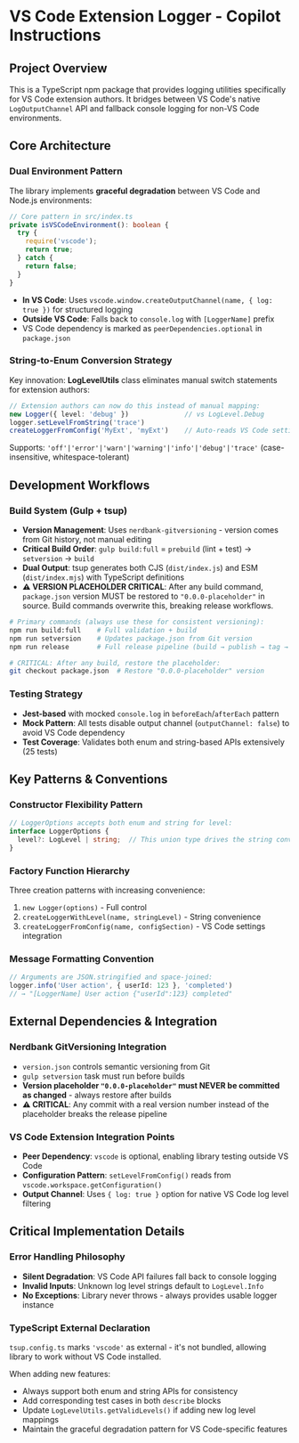 # VS Code Extension Logger - Copilot Instructions

## Project Overview

This is a TypeScript npm package that provides logging utilities specifically for VS Code extension authors. It bridges between VS Code's native `LogOutputChannel` API and fallback console logging for non-VS Code environments.

## Core Architecture

### Dual Environment Pattern

The library implements **graceful degradation** between VS Code and Node.js environments:

```typescript
// Core pattern in src/index.ts
private isVSCodeEnvironment(): boolean {
  try {
    require('vscode');
    return true;
  } catch {
    return false;
  }
}
```

- **In VS Code**: Uses `vscode.window.createOutputChannel(name, { log: true })` for structured logging
- **Outside VS Code**: Falls back to `console.log` with `[LoggerName]` prefix
- VS Code dependency is marked as `peerDependencies.optional` in `package.json`

### String-to-Enum Conversion Strategy

Key innovation: **LogLevelUtils** class eliminates manual switch statements for extension authors:

```typescript
// Extension authors can now do this instead of manual mapping:
new Logger({ level: 'debug' })              // vs LogLevel.Debug
logger.setLevelFromString('trace')
createLoggerFromConfig('MyExt', 'myExt')    // Auto-reads VS Code settings
```

Supports: `'off'|'error'|'warn'|'warning'|'info'|'debug'|'trace'` (case-insensitive, whitespace-tolerant)

## Development Workflows

### Build System (Gulp + tsup)

- **Version Management**: Uses `nerdbank-gitversioning` - version comes from Git history, not manual editing
- **Critical Build Order**: `gulp build:full` = `prebuild` (lint + test) → `setversion` → `build`
- **Dual Output**: tsup generates both CJS (`dist/index.js`) and ESM (`dist/index.mjs`) with TypeScript definitions
- **⚠️ VERSION PLACEHOLDER CRITICAL**: After any build command, `package.json` version MUST be restored to `"0.0.0-placeholder"` in source. Build commands overwrite this, breaking release workflows.

```bash
# Primary commands (always use these for consistent versioning):
npm run build:full    # Full validation + build
npm run setversion    # Updates package.json from Git version
npm run release       # Full release pipeline (build → publish → tag → push)

# CRITICAL: After any build, restore the placeholder:
git checkout package.json  # Restore "0.0.0-placeholder" version
```

### Testing Strategy

- **Jest-based** with mocked `console.log` in `beforeEach`/`afterEach` pattern
- **Mock Pattern**: All tests disable output channel (`outputChannel: false`) to avoid VS Code dependency
- **Test Coverage**: Validates both enum and string-based APIs extensively (25 tests)

## Key Patterns & Conventions

### Constructor Flexibility Pattern

```typescript
// LoggerOptions accepts both enum and string for level:
interface LoggerOptions {
  level?: LogLevel | string;  // This union type drives the string conversion logic
}
```

### Factory Function Hierarchy

Three creation patterns with increasing convenience:

1. `new Logger(options)` - Full control
2. `createLoggerWithLevel(name, stringLevel)` - String convenience  
3. `createLoggerFromConfig(name, configSection)` - VS Code settings integration

### Message Formatting Convention

```typescript
// Arguments are JSON.stringified and space-joined:
logger.info('User action', { userId: 123 }, 'completed')
// → "[LoggerName] User action {"userId":123} completed"
```

## External Dependencies & Integration

### Nerdbank GitVersioning Integration

- `version.json` controls semantic versioning from Git
- `gulp setversion` task must run before builds
- **Version placeholder `"0.0.0-placeholder"` must NEVER be committed as changed** - always restore after builds
- **⚠️ CRITICAL**: Any commit with a real version number instead of the placeholder breaks the release pipeline

### VS Code Extension Integration Points

- **Peer Dependency**: `vscode` is optional, enabling library testing outside VS Code
- **Configuration Pattern**: `setLevelFromConfig()` reads from `vscode.workspace.getConfiguration()`
- **Output Channel**: Uses `{ log: true }` option for native VS Code log level filtering

## Critical Implementation Details

### Error Handling Philosophy

- **Silent Degradation**: VS Code API failures fall back to console logging
- **Invalid Inputs**: Unknown log level strings default to `LogLevel.Info`
- **No Exceptions**: Library never throws - always provides usable logger instance

### TypeScript External Declaration

`tsup.config.ts` marks `'vscode'` as external - it's not bundled, allowing library to work without VS Code installed.

When adding new features:

- Always support both enum and string APIs for consistency
- Add corresponding test cases in both `describe` blocks
- Update `LogLevelUtils.getValidLevels()` if adding new log level mappings
- Maintain the graceful degradation pattern for VS Code-specific features
